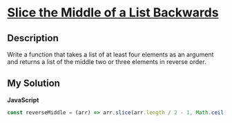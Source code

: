 # [Slice the Middle of a List Backwards](https://www.codewars.com/kata/5a043724ffe75fbab000009f)

## Description

Write a function that takes a list of at least four elements as an argument and returns a list of the middle two or three elements in reverse order.

## My Solution

**JavaScript**

```js
const reverseMiddle = (arr) => arr.slice(arr.length / 2 - 1, Math.ceil(arr.length / 2) + 1).reverse();
```
